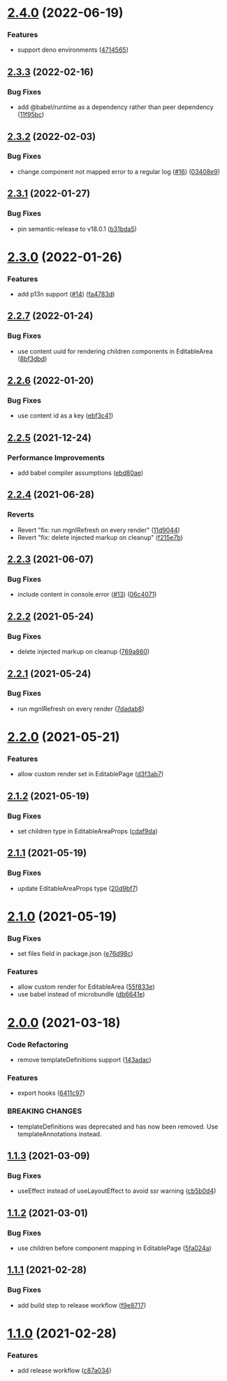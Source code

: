 # [2.4.0](https://github.com/redabacha/magnolia-frontend-helpers/compare/v2.3.3...v2.4.0) (2022-06-19)


### Features

* support deno environments ([4714565](https://github.com/redabacha/magnolia-frontend-helpers/commit/4714565eaf58fe8602e90d76df6e9832ecaac7c3))

## [2.3.3](https://github.com/redabacha/magnolia-frontend-helpers/compare/v2.3.2...v2.3.3) (2022-02-16)


### Bug Fixes

* add @babel/runtime as a dependency rather than peer dependency ([11f95bc](https://github.com/redabacha/magnolia-frontend-helpers/commit/11f95bc20996761b6d04a8cc65ee08b3fe33a865))

## [2.3.2](https://github.com/redabacha/magnolia-frontend-helpers/compare/v2.3.1...v2.3.2) (2022-02-03)


### Bug Fixes

* change component not mapped error to a regular log ([#16](https://github.com/redabacha/magnolia-frontend-helpers/issues/16)) ([03408e9](https://github.com/redabacha/magnolia-frontend-helpers/commit/03408e9502e5a0cfc8c61d1dc138414df5448a7b))

## [2.3.1](https://github.com/redabacha/magnolia-frontend-helpers/compare/v2.3.0...v2.3.1) (2022-01-27)


### Bug Fixes

* pin semantic-release to v18.0.1 ([b31bda5](https://github.com/redabacha/magnolia-frontend-helpers/commit/b31bda5f2599c1fc6cf3f43def736b4bc1a9acad))

# [2.3.0](https://github.com/redabacha/magnolia-frontend-helpers/compare/v2.2.7...v2.3.0) (2022-01-26)


### Features

* add p13n support ([#14](https://github.com/redabacha/magnolia-frontend-helpers/issues/14)) ([fa4783d](https://github.com/redabacha/magnolia-frontend-helpers/commit/fa4783d28694fcb8a5fd579cb00af1a9bc321e56))

## [2.2.7](https://github.com/redabacha/magnolia-frontend-helpers/compare/v2.2.6...v2.2.7) (2022-01-24)


### Bug Fixes

* use content uuid for rendering children components in EditableArea ([8bf3dbd](https://github.com/redabacha/magnolia-frontend-helpers/commit/8bf3dbd657211491f3422995e88e43014fa8bc3a))

## [2.2.6](https://github.com/redabacha/magnolia-frontend-helpers/compare/v2.2.5...v2.2.6) (2022-01-20)


### Bug Fixes

* use content id as a key ([ebf3c41](https://github.com/redabacha/magnolia-frontend-helpers/commit/ebf3c41465064e69d9200505d3575517f1dccf13))

## [2.2.5](https://github.com/redabacha/magnolia-frontend-helpers/compare/v2.2.4...v2.2.5) (2021-12-24)


### Performance Improvements

* add babel compiler assumptions ([ebd80ae](https://github.com/redabacha/magnolia-frontend-helpers/commit/ebd80ae378ff02bda8e903871f15fb42c8f54c92))

## [2.2.4](https://github.com/redabacha/magnolia-frontend-helpers/compare/v2.2.3...v2.2.4) (2021-06-28)


### Reverts

* Revert "fix: run mgnlRefresh on every render" ([11d9044](https://github.com/redabacha/magnolia-frontend-helpers/commit/11d904454d72e8f78bd1b0417bda1101ae598d55))
* Revert "fix: delete injected markup on cleanup" ([f215e7b](https://github.com/redabacha/magnolia-frontend-helpers/commit/f215e7b68553aad04c16b2201c4949770fc9cb3c))

## [2.2.3](https://github.com/redabacha/magnolia-frontend-helpers/compare/v2.2.2...v2.2.3) (2021-06-07)


### Bug Fixes

* include content in console.error ([#13](https://github.com/redabacha/magnolia-frontend-helpers/issues/13)) ([06c4071](https://github.com/redabacha/magnolia-frontend-helpers/commit/06c4071f9008b2a3d3a75f2f04c27fb991677426))

## [2.2.2](https://github.com/redabacha/magnolia-frontend-helpers/compare/v2.2.1...v2.2.2) (2021-05-24)


### Bug Fixes

* delete injected markup on cleanup ([769a860](https://github.com/redabacha/magnolia-frontend-helpers/commit/769a8602f911cd3bfd6ed9a18a533b27d0f5e2ff))

## [2.2.1](https://github.com/redabacha/magnolia-frontend-helpers/compare/v2.2.0...v2.2.1) (2021-05-24)


### Bug Fixes

* run mgnlRefresh on every render ([7dadab8](https://github.com/redabacha/magnolia-frontend-helpers/commit/7dadab8bd382f401c6e084f5cd0cb001a26ae9a9))

# [2.2.0](https://github.com/redabacha/magnolia-frontend-helpers/compare/v2.1.2...v2.2.0) (2021-05-21)


### Features

* allow custom render set in EditablePage ([d3f3ab7](https://github.com/redabacha/magnolia-frontend-helpers/commit/d3f3ab72a0f83b9fcba61484a195f1b50c8aab1e))

## [2.1.2](https://github.com/redabacha/magnolia-frontend-helpers/compare/v2.1.1...v2.1.2) (2021-05-19)


### Bug Fixes

* set children type in EditableAreaProps ([cdaf9da](https://github.com/redabacha/magnolia-frontend-helpers/commit/cdaf9da8e3cecb8c32610245e9c50f1ed20df451))

## [2.1.1](https://github.com/redabacha/magnolia-frontend-helpers/compare/v2.1.0...v2.1.1) (2021-05-19)


### Bug Fixes

* update EditableAreaProps type ([20d9bf7](https://github.com/redabacha/magnolia-frontend-helpers/commit/20d9bf746cd9db253124498f1e3863f867478e0e))

# [2.1.0](https://github.com/redabacha/magnolia-frontend-helpers/compare/v2.0.0...v2.1.0) (2021-05-19)


### Bug Fixes

* set files field in package.json ([e76d98c](https://github.com/redabacha/magnolia-frontend-helpers/commit/e76d98c446d4dd43c0c97a9e0d4c9663b6dd1424))


### Features

* allow custom render for EditableArea ([55f833e](https://github.com/redabacha/magnolia-frontend-helpers/commit/55f833ed99b407b207257b5f78cfc9a4ca04a026))
* use babel instead of microbundle ([db6641e](https://github.com/redabacha/magnolia-frontend-helpers/commit/db6641ec7ba640c863c89ae62b2edef7ed1708e7))

# [2.0.0](https://github.com/redabacha/magnolia-frontend-helpers/compare/v1.1.3...v2.0.0) (2021-03-18)


### Code Refactoring

* remove templateDefinitions support ([143adac](https://github.com/redabacha/magnolia-frontend-helpers/commit/143adaccbb237dd3168887b6fcf7918b29a8570d))


### Features

* export hooks ([6411c97](https://github.com/redabacha/magnolia-frontend-helpers/commit/6411c977d55d1855140c1907ad1a1bce9510e340))


### BREAKING CHANGES

* templateDefinitions was deprecated and has now been removed. Use templateAnnotations instead.

## [1.1.3](https://github.com/redabacha/magnolia-frontend-helpers/compare/v1.1.2...v1.1.3) (2021-03-09)


### Bug Fixes

* useEffect instead of useLayoutEffect to avoid ssr warning ([cb5b0d4](https://github.com/redabacha/magnolia-frontend-helpers/commit/cb5b0d4447b7e90e99a443ee04065fc84cb1fe92))

## [1.1.2](https://github.com/redabacha/magnolia-frontend-helpers/compare/v1.1.1...v1.1.2) (2021-03-01)


### Bug Fixes

* use children before component mapping in EditablePage ([5fa024a](https://github.com/redabacha/magnolia-frontend-helpers/commit/5fa024af32fb88ec3d61b6bd0fe55bc1930007dd))

## [1.1.1](https://github.com/redabacha/magnolia-frontend-helpers/compare/v1.1.0...v1.1.1) (2021-02-28)


### Bug Fixes

* add build step to release workflow ([f9e8717](https://github.com/redabacha/magnolia-frontend-helpers/commit/f9e8717fee5ab6ec0b3e6b828f567650dc84fe6e))

# [1.1.0](https://github.com/redabacha/magnolia-frontend-helpers/compare/v1.0.14...v1.1.0) (2021-02-28)


### Features

* add release workflow ([c87a034](https://github.com/redabacha/magnolia-frontend-helpers/commit/c87a034ecbdd5c2746a1e2638a9441837a189f72))
